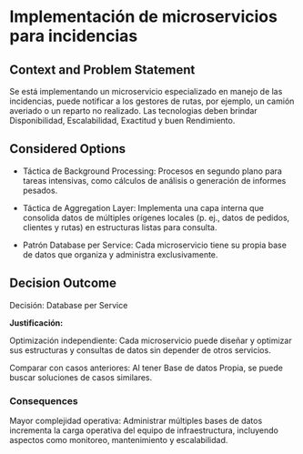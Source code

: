 # Implementación de microservicios para incidencias

## Context and Problem Statement

Se está implementando un microservicio especializado en manejo de las incidencias, puede notificar a los gestores de rutas, por ejemplo, un camión averiado o un reparto no realizado. Las tecnologias deben brindar Disponibilidad, Escalabilidad, Exactitud y  buen Rendimiento.

## Considered Options

* Táctica de Background Processing: Procesos en segundo plano para tareas intensivas, como cálculos de análisis o generación de informes pesados.

* Táctica de Aggregation Layer: Implementa una capa interna que consolida datos de múltiples orígenes locales (p. ej., datos de pedidos, clientes y rutas) en estructuras listas para consulta.

* Patrón Database per Service: Cada microservicio tiene su propia base de datos que organiza y administra exclusivamente.


## Decision Outcome

Decisión: Database per Service

**Justificación:**

Optimización independiente:
Cada microservicio puede diseñar y optimizar sus estructuras y consultas de datos sin depender de otros servicios.


Comparar con casos anteriores: Al tener Base de datos Propia, se puede buscar soluciones de casos similares.


### **Consequences**

Mayor complejidad operativa:
Administrar múltiples bases de datos incrementa la carga operativa del equipo de infraestructura, incluyendo aspectos como monitoreo, mantenimiento y escalabilidad.